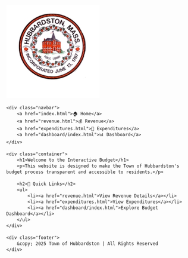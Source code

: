 ![Hubbardston Seal](assets/Dedication_PH.jpg)

<!DOCTYPE html>
<html lang="en">
<head>
    <meta charset="UTF-8">
    <meta name="viewport" content="width=device-width, initial-scale=1.0">
    <title>Hubbardston Budget</title>
    <link rel="stylesheet" href="style.css">
</head>
<body>
    <div class="header">
    </div>

    <div class="navbar">
        <a href="index.html">🏠 Home</a>
        <a href="revenue.html">💰 Revenue</a>
        <a href="expenditures.html">💸 Expenditures</a>
        <a href="dashboard/index.html">📊 Dashboard</a>
    </div>

    <div class="container">
        <h1>Welcome to the Interactive Budget</h1>
        <p>This website is designed to make the Town of Hubbardston's budget process transparent and accessible to residents.</p>

        <h2>📂 Quick Links</h2>
        <ul>
            <li><a href="revenue.html">View Revenue Details</a></li>
            <li><a href="expenditures.html">View Expenditures</a></li>
            <li><a href="dashboard/index.html">Explore Budget Dashboard</a></li>
        </ul>
    </div>

    <div class="footer">
        &copy; 2025 Town of Hubbardston | All Rights Reserved
    </div>
</body>
</html>
